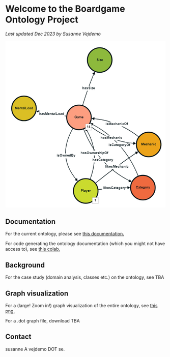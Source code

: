 # Welcome to the Boardgame Ontology Project

*Last updated Dec 2023 by Susanne Vejdemo*

![Image of part of the ontology of board games](https://github.com/susvej/bg_ontology/blob/c01a5bb7332c7c16d28e149294ca902f7980728f/PartialBgOntology.png?raw=true)

## Documentation

For the current ontology, please see [this documentation.](https://susvej.github.io/bg_ontology/ontospy_gendocs/index.html)

For code generating the ontology documentation (which you might not have access to), see [this colab.](https://colab.research.google.com/drive/10Trh2cXFGjlTVRwlChWXaZ_9C714C7ih?usp=sharing)

## Background

For the case study (domain analysis, classes etc.) on the ontology, see TBA

## Graph visualization

For a (large! Zoom in!) graph visualization of the entire ontology, see [this png.](https://susvej.github.io/bg_ontology/ontology.png)

For a .dot graph file, download TBA

## Contact

susanne A vejdemo DOT se.
